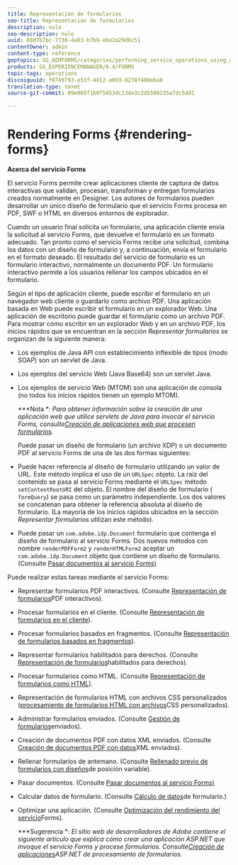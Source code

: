 ```yaml
---
title: Representación de formularios
seo-title: Representación de formularios
description: nulo
seo-description: nulo
uuid: 68d7b7bc-7730-4a83-b7b9-ebe2a29d6c51
contentOwner: admin
content-type: reference
geptopics: SG_AEMFORMS/categories/performing_service_operations_using_apis
products: SG_EXPERIENCEMANAGER/6.4/FORMS
topic-tags: operations
discoiquuid: f8749793-e53f-4812-a093-8278f480e6a8
translation-type: tm+mt
source-git-commit: 09e069f1b0f5653dc13de3c2d5580235a7dc5dd1

---
```



# Rendering Forms {#rendering-forms}

**Acerca del servicio Forms**

El servicio Forms permite crear aplicaciones cliente de captura de datos interactivas que validan, procesan, transforman y entregan formularios creados normalmente en Designer. Los autores de formularios pueden desarrollar un único diseño de formulario que el servicio Forms procesa en PDF, SWF o HTML en diversos entornos de explorador.

Cuando un usuario final solicita un formulario, una aplicación cliente envía la solicitud al servicio Forms, que devuelve el formulario en un formato adecuado. Tan pronto como el servicio Forms recibe una solicitud, combina los datos con un diseño de formulario y, a continuación, envía el formulario en el formato deseado. El resultado del servicio de formulario es un formulario interactivo, normalmente un documento PDF. Un formulario interactivo permite a los usuarios rellenar los campos ubicados en el formulario.

Según el tipo de aplicación cliente, puede escribir el formulario en un navegador web cliente o guardarlo como archivo PDF. Una aplicación basada en Web puede escribir el formulario en un explorador Web. Una aplicación de escritorio puede guardar el formulario como un archivo PDF. Para mostrar cómo escribir en un explorador Web y en un archivo PDF, los inicios rápidos que se encuentran en la sección *Representar formularios* se organizan de la siguiente manera:

* Los ejemplos de Java API con establecimiento inflexible de tipos (modo SOAP) son un servlet de Java.
* Los ejemplos del servicio Web (Java Base64) son un servlet Java.
* Los ejemplos de servicio Web (MTOM) son una aplicación de consola (no todos los inicios rápidos tienen un ejemplo MTOM).

   ***Nota **: Para obtener información sobre la creación de una aplicación web que utilice servlets de Java para invocar el servicio Forms, consulte[Creación de aplicaciones web que procesen formularios](/help/forms/developing/creating-web-applications-renders-forms.md).*

   Puede pasar un diseño de formulario (un archivo XDP) o un documento PDF al servicio Forms de una de las dos formas siguientes:

* Puede hacer referencia al diseño de formulario utilizando un valor de URL. Este método implica el uso de un `URLSpec` objeto. La raíz del contenido se pasa al servicio Forms mediante el `URLSpec` método `setContentRootURI` del objeto. El nombre del diseño de formulario ( `formQuery`) se pasa como un parámetro independiente. Los dos valores se concatenan para obtener la referencia absoluta al diseño de formulario. (La mayoría de los inicios rápidos ubicados en la sección *Representar formularios* utilizan este método).
* Puede pasar un `com.adobe.idp.Document` formulario que contenga el diseño de formulario al servicio Forms. Dos nuevos métodos con nombre `renderPDFForm2` y `renderHTMLForm2` aceptar un `com.adobe.idp.Document` objeto que contiene un diseño de formulario. (Consulte [Pasar documentos al servicio Forms)](/help/forms/developing/passing-documents-forms-service.md)

Puede realizar estas tareas mediante el servicio Forms:

* Representar formularios PDF interactivos. (Consulte [Representación de formularios](/help/forms/developing/rendering-interactive-pdf-forms.md)PDF interactivos).
* Procesar formularios en el cliente. (Consulte [Representación de formularios en el cliente](/help/forms/developing/rendering-forms-client.md)).
* Procesar formularios basados en fragmentos. (Consulte [Representación de formularios basados en fragmentos](/help/forms/developing/rendering-forms-based-fragments.md)).
* Representar formularios habilitados para derechos. (Consulte [Representación de formularios](/help/forms/developing/rendering-rights-enabled-forms.md)habilitados para derechos).
* Procesar formularios como HTML. (Consulte [Representación de formularios como HTML](/help/forms/developing/rendering-forms-html.md)).
* Representación de formularios HTML con archivos CSS personalizados ([procesamiento de formularios HTML con archivos](/help/forms/developing/rendering-html-forms-using-custom.md)CSS personalizados).
* Administrar formularios enviados. (Consulte [Gestión de formularios](/help/forms/developing/handling-submitted-forms.md)enviados).
* Creación de documentos PDF con datos XML enviados. (Consulte [Creación de documentos PDF con datos](/help/forms/developing/creating-pdf-documents-submitted-xml.md)XML enviados).
* Rellenar formularios de antemano. (Consulte [Rellenado previo de formularios con diseños](/help/forms/developing/prepopulating-forms-flowable-layouts.md)de posición variable).
* Pasar documentos. (Consulte [Pasar documentos al servicio Forms)](/help/forms/developing/passing-documents-forms-service.md)
* Calcular datos de formulario. (Consulte [Cálculo de datos](/help/forms/developing/calculating-form-data.md)de formulario.)
* Optimizar una aplicación. (Consulte [Optimización del rendimiento del servicio](/help/forms/developing/optimizing-performance-forms-service.md)Forms).

   ***Sugerencia **: El sitio web de desarrolladores de Adobe contiene el siguiente artículo que explica cómo crear una aplicación ASP.NET que invoque el servicio Forms y procese formularios. Consulte[Creación de aplicaciones](https://www.adobe.com/devnet/livecycle/articles/asp_net.html)ASP.NET de procesamiento de formularios.*

